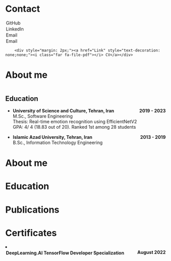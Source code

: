 # Contact

<div style="margin-top: 7px; text-align: left;">
  <div style="margin: 2px;"><a href="https://github.com/omidghadami95" style="text-decoration: none;"><i class="fab fa-github"></i> GitHub</a></div>
  <div style="margin: 2px;"><a href="linkedin.com/in/omid-ghadami" style="text-decoration: none;"><i class="fab fa-linkedin"></i> LinkedIn</a></div>
  <div style="margin: 2px;"><a href="mailto:omidghadami1995@gmail.com" style="text-decoration: none;"><i class="far fa-envelope"></i> Email</a></div>
  <div style="margin: 2px;"><a href="mailto:omidghadami@stu.usc.ac.ir" style="text-decoration: none;"><i class="far fa-envelope"></i> Email</a></div>
  
        <div style="margin: 2px;"><a href="Link" style="text-decoration: none;none;"><i class="far fa-file-pdf"></i> CV</a></div>
  
</div>

<!-- ------------------------------------------------------------------------------------------------------ -->

# About me
<h2 style="padding-top: 15px;">Education</h2>
<ul>
  <li style="margin-bottom: 15px;">
    <div style="display: flex; justify-content: space-between; align-items: flex-start;">
      <div style="flex: 1;">
        <strong>University of Science and Culture, Tehran, Iran</strong>
        <br>M.Sc., Software Engineering
        <br>Thesis: Real-time emotion recognition using EfficientNetV2
        <br>GPA: 4/ 4 (18.83 out of 20). Ranked 1st among 28 students
      </div>
      <div>
        <strong>2019 - 2023</strong>
      </div>
    </div>
  </li>
    <li style="margin-bottom: 15px;">
    <div style="display: flex; justify-content: space-between; align-items: flex-start;">
      <div style="flex: 1;">
        <strong>Islamic Azad University, Tehran, Iran</strong>
        <br>B.Sc., Information Technology Engineering
      </div>
      <div>
        <strong>2013 - 2019</strong>
      </div>
    </div>
  </li>
</ul>

# About me

# Education

# Publications

# Certificates

  <li style="margin-bottom: 15px;">
    <div style="display: flex; justify-content: space-between; align-items: flex-start;">
      <div style="flex: 1;">
        <strong><div style="margin: 2px;"><a href="https://www.coursera.org/account/accomplishments/specialization/certificate/CBHPLA3BDCCA" style="text-decoration: none;"><i class="fab fa-github"></i> DeepLearning.AI TensorFlow Developer Specialization</a></div></strong>
      </div>
      <div>
        <strong>August 2022</strong>
      </div>
    </div>
  </li>



